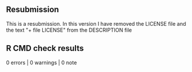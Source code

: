 ## Resubmission

This is a resubmission. In this version I have removed the LICENSE file and the text "+ file LICENSE" from the DESCRIPTION file 

## R CMD check results

0 errors | 0 warnings | 0 note
